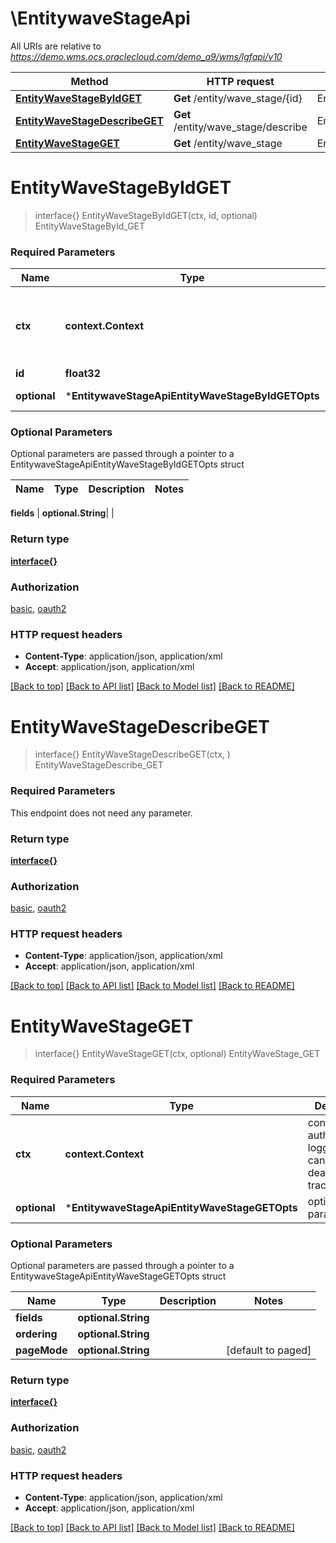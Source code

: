 # \EntitywaveStageApi

All URIs are relative to *https://demo.wms.ocs.oraclecloud.com/demo_a9/wms/lgfapi/v10*

Method | HTTP request | Description
------------- | ------------- | -------------
[**EntityWaveStageByIdGET**](EntitywaveStageApi.md#EntityWaveStageByIdGET) | **Get** /entity/wave_stage/{id} | EntityWaveStageById_GET
[**EntityWaveStageDescribeGET**](EntitywaveStageApi.md#EntityWaveStageDescribeGET) | **Get** /entity/wave_stage/describe | EntityWaveStageDescribe_GET
[**EntityWaveStageGET**](EntitywaveStageApi.md#EntityWaveStageGET) | **Get** /entity/wave_stage | EntityWaveStage_GET


# **EntityWaveStageByIdGET**
> interface{} EntityWaveStageByIdGET(ctx, id, optional)
EntityWaveStageById_GET



### Required Parameters

Name | Type | Description  | Notes
------------- | ------------- | ------------- | -------------
 **ctx** | **context.Context** | context for authentication, logging, cancellation, deadlines, tracing, etc.
  **id** | **float32**|  | 
 **optional** | ***EntitywaveStageApiEntityWaveStageByIdGETOpts** | optional parameters | nil if no parameters

### Optional Parameters
Optional parameters are passed through a pointer to a EntitywaveStageApiEntityWaveStageByIdGETOpts struct

Name | Type | Description  | Notes
------------- | ------------- | ------------- | -------------

 **fields** | **optional.String**|  | 

### Return type

[**interface{}**](interface{}.md)

### Authorization

[basic](../README.md#basic), [oauth2](../README.md#oauth2)

### HTTP request headers

 - **Content-Type**: application/json, application/xml
 - **Accept**: application/json, application/xml

[[Back to top]](#) [[Back to API list]](../README.md#documentation-for-api-endpoints) [[Back to Model list]](../README.md#documentation-for-models) [[Back to README]](../README.md)

# **EntityWaveStageDescribeGET**
> interface{} EntityWaveStageDescribeGET(ctx, )
EntityWaveStageDescribe_GET



### Required Parameters
This endpoint does not need any parameter.

### Return type

[**interface{}**](interface{}.md)

### Authorization

[basic](../README.md#basic), [oauth2](../README.md#oauth2)

### HTTP request headers

 - **Content-Type**: application/json, application/xml
 - **Accept**: application/json, application/xml

[[Back to top]](#) [[Back to API list]](../README.md#documentation-for-api-endpoints) [[Back to Model list]](../README.md#documentation-for-models) [[Back to README]](../README.md)

# **EntityWaveStageGET**
> interface{} EntityWaveStageGET(ctx, optional)
EntityWaveStage_GET



### Required Parameters

Name | Type | Description  | Notes
------------- | ------------- | ------------- | -------------
 **ctx** | **context.Context** | context for authentication, logging, cancellation, deadlines, tracing, etc.
 **optional** | ***EntitywaveStageApiEntityWaveStageGETOpts** | optional parameters | nil if no parameters

### Optional Parameters
Optional parameters are passed through a pointer to a EntitywaveStageApiEntityWaveStageGETOpts struct

Name | Type | Description  | Notes
------------- | ------------- | ------------- | -------------
 **fields** | **optional.String**|  | 
 **ordering** | **optional.String**|  | 
 **pageMode** | **optional.String**|  | [default to paged]

### Return type

[**interface{}**](interface{}.md)

### Authorization

[basic](../README.md#basic), [oauth2](../README.md#oauth2)

### HTTP request headers

 - **Content-Type**: application/json, application/xml
 - **Accept**: application/json, application/xml

[[Back to top]](#) [[Back to API list]](../README.md#documentation-for-api-endpoints) [[Back to Model list]](../README.md#documentation-for-models) [[Back to README]](../README.md)

